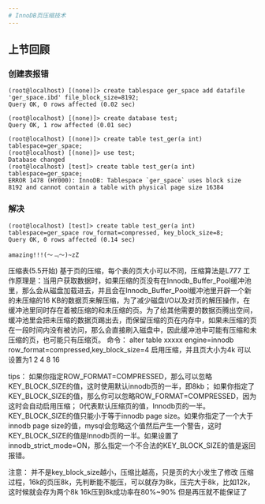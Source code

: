 ```yaml
---
# InnoDB页压缩技术
---
```


## 上节回顾
### 创建表报错
```
(root@localhost) [(none)]> create tablespace ger_space add datafile 'ger_space.ibd' file_block_size=8192;
Query OK, 0 rows affected (0.02 sec)

(root@localhost) [(none)]> create database test;
Query OK, 1 row affected (0.01 sec)

(root@localhost) [(none)]> create table test_ger(a int) tablespace=ger_space;
(root@localhost) [(none)]> use test;
Database changed
(root@localhost) [test]> create table test_ger(a int) tablespace=ger_space;
ERROR 1478 (HY000): InnoDB: Tablespace `ger_space` uses block size 8192 and cannot contain a table with physical page size 16384
```
### 解决
```
(root@localhost) [test]> create table test_ger(a int) tablespace=ger_space row_format=compressed, key_block_size=8;
Query OK, 0 rows affected (0.14 sec)

amazing!!!(～﹃～)~zZ
```




压缩表(5.5开始)
基于页的压缩，每个表的页大小可以不同，压缩算法是L777
工作原理是：当用户获取数据时，如果压缩的页没有在Innodb_Buffer_Pool缓冲池里，那么会从磁盘加载进去，并且会在Innodb_Buffer_Pool缓冲池里开辟一个新的未压缩的16 KB的数据页来解压缩，为了减少磁盘I/O以及对页的解压操作，在缓冲池里同时存在着被压缩的和未压缩的页。为了给其他需要的数据页腾出空间，缓冲池里会把未压缩的数据页踢出去，而保留压缩的页在内存中，如果未压缩的页在一段时间内没有被访问，那么会直接刷入磁盘中，因此缓冲池中可能有压缩和未压缩的页，也可能只有压缩页。
命令：
alter table xxxxx
engine=innodb
row_format=compressed,key_block_size=4
启用压缩，并且页大小为4k
可以设置为1 2 4 8 16

tips：
如果你指定ROW_FORMAT=COMPRESSED，那么可以忽略KEY_BLOCK_SIZE的值，这时使用默认innodb页的一半，即8kb；
如果你指定了KEY_BLOCK_SIZE的值，那么你可以忽略ROW_FORMAT=COMPRESSED，因为这时会自动启用压缩；
0代表默认压缩页的值，Innodb页的一半。KEY_BLOCK_SIZE的值只能小于等于innodb page size。如果你指定了一个大于innodb page size的值，mysql会忽略这个值然后产生一个警告，这时KEY_BLOCK_SIZE的值是Innodb页的一半。如果设置了innodb_strict_mode=ON，那么指定一个不合法的KEY_BLOCK_SIZE的值是返回报错。

注意：
并不是key_block_size越小，压缩比越高，只是页的大小发生了修改
压缩过程，16k的页压8k，先判断能不能压，可以就存为8k，压完大于8k，比如12k，这时候就会存为两个8k
16k压到8k成功率在80%~90%
但是再压就不能保证了
